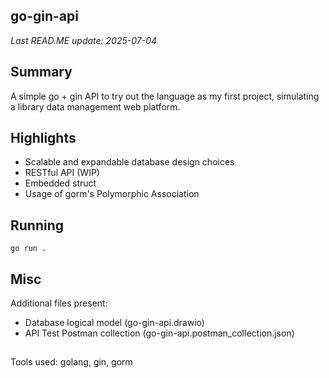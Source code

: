 ## go-gin-api
_Last READ.ME update: 2025-07-04_

## Summary

A simple go + gin API to try out the language as my first project, simulating a library data management web platform.

## Highlights

- Scalable and expandable database design choices
- RESTful API (WIP)
- Embedded struct
- Usage of gorm's Polymorphic Association

## Running

```
go run .
```
## Misc

Additional files present:
- Database logical model (go-gin-api.drawio)
- API Test Postman collection (go-gin-api.postman_collection.json)

##
Tools used: golang, gin, gorm
